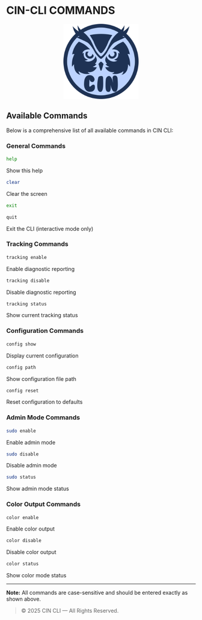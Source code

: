 # **CIN-CLI COMMANDS**

<div align="center">
  <img src="https://github.com/cin-framework/cin-web/raw/main/assets/img/CIN.svg" alt="logo cin framework" width="200" height="200">
</div>

## Available Commands

Below is a comprehensive list of all available commands in CIN CLI:

### General Commands

```bash
help
```
Show this help

```bash
clear
```
Clear the screen

```bash
exit
```
```bash
quit
```
Exit the CLI (interactive mode only)

### Tracking Commands

```bash
tracking enable
```
Enable diagnostic reporting

```bash
tracking disable
```
Disable diagnostic reporting

```bash
tracking status
```
Show current tracking status

### Configuration Commands

```bash
config show
```
Display current configuration

```bash
config path
```
Show configuration file path

```bash
config reset
```
Reset configuration to defaults

### Admin Mode Commands

```bash
sudo enable
```
Enable admin mode

```bash
sudo disable
```
Disable admin mode

```bash
sudo status
```
Show admin mode status

### Color Output Commands

```bash
color enable
```
Enable color output

```bash
color disable
```
Disable color output

```bash
color status
```
Show color mode status

---

**Note:** All commands are case-sensitive and should be entered exactly as shown above.

> © 2025 CIN CLI — All Rights Reserved.